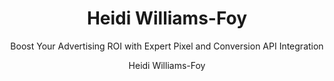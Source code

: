 ---
title: "Heidi Williams-Foy"
author: "Heidi Williams-Foy"
description: "Transforming Data into Results for Small Businesses on Meta, TikTok, and Reddit"
subtitle: "Boost Your Advertising ROI with Expert Pixel and Conversion API Integration"
sectionPagesMenu: "main"
---